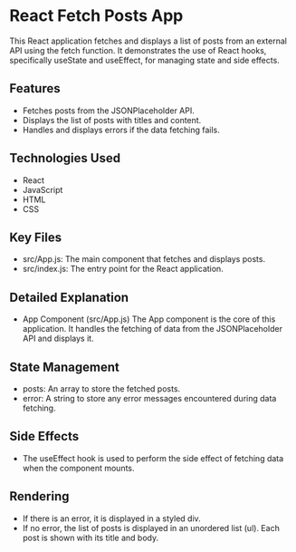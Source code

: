 # React Fetch Posts App
This React application fetches and displays a list of posts from an external API using the fetch function. It demonstrates the use of React hooks, specifically useState and useEffect, for managing state and side effects.

## Features
* Fetches posts from the JSONPlaceholder API.
* Displays the list of posts with titles and content.
* Handles and displays errors if the data fetching fails.

## Technologies Used
* React
* JavaScript 
* HTML
* CSS

## Key Files
* src/App.js: The main component that fetches and displays posts.
* src/index.js: The entry point for the React application.
## Detailed Explanation
* App Component (src/App.js)
The App component is the core of this application. It handles the fetching of data from the JSONPlaceholder API and displays it.

## State Management
* posts: An array to store the fetched posts.
* error: A string to store any error messages encountered during data fetching.

## Side Effects
* The useEffect hook is used to perform the side effect of fetching data when the component mounts.

## Rendering
* If there is an error, it is displayed in a styled div.
* If no error, the list of posts is displayed in an unordered list (ul). Each post is shown with its title and body.
